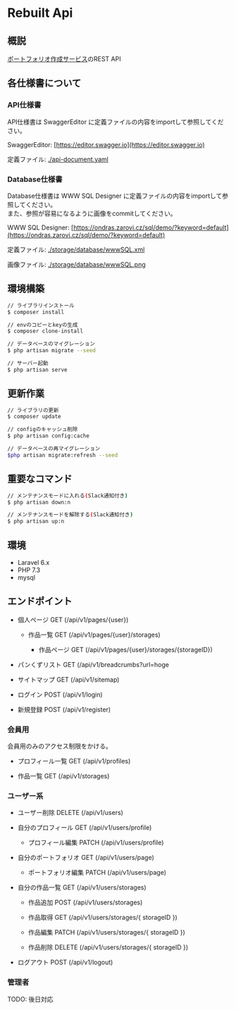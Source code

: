 # Rebuilt Api

## 概説

[ポートフォリオ作成サービス](https://github.com/u-lab/rebuilt)のREST API

## 各仕様書について

### API仕様書

API仕様書は SwaggerEditor に定義ファイルの内容をimportして参照してください。

SwaggerEditor: [https://editor.swagger.io](https://editor.swagger.io)

定義ファイル: [./api-document.yaml](./api-document.yaml)

### Database仕様書

Database仕様書は WWW SQL Designer に定義ファイルの内容をimportして参照してください。  
また、参照が容易になるように画像をcommitしてください。

WWW SQL Designer: [https://ondras.zarovi.cz/sql/demo/?keyword=default](https://ondras.zarovi.cz/sql/demo/?keyword=default)

定義ファイル: [./storage/database/wwwSQL.xml](./storage/database/wwwSQL.xml)

画像ファイル: [./storage/database/wwwSQL.png](./storage/database/wwwSQL.png)

## 環境構築

```bash
// ライブラリインストール
$ composer install

// envのコピーとkeyの生成
$ composer clone-install

// データベースのマイグレーション
$ php artisan migrate --seed

// サーバー起動
$ php artisan serve

```

## 更新作業

```bash
// ライブラリの更新
$ composer update

// configのキャッシュ削除
$ php artisan config:cache

// データベースの再マイグレーション
$php artisan migrate:refresh --seed
```

## 重要なコマンド

``` bash
// メンテナンスモードに入れる(Slack通知付き)
$ php artisan down:n

// メンテナンスモードを解除する(Slack通知付き)
$ php artisan up:n
```

## 環境

- Laravel 6.x
- PHP 7.3
- mysql

## エンドポイント

- 個人ページ GET (/api/v1/pages/{user})

  - 作品一覧 GET (/api/v1/pages/{user}/storages)

    - 作品ページ GET (/api/v1/pages/{user}/storages/{storageID})

- パンくずリスト GET (/api/v1/breadcrumbs?url=hoge

- サイトマップ GET (/api/v1/sitemap)

- ログイン POST (/api/v1/login)

- 新規登録 POST (/api/v1/register)

### 会員用

会員用のみのアクセス制限をかける。

- プロフィール一覧  GET (/api/v1/profiles)

- 作品一覧 GET (/api/v1/storages)

### ユーザー系

- ユーザー削除 DELETE (/api/v1/users)

- 自分のプロフィール GET  (/api/v1/users/profile)

  - プロフィール編集 PATCH (/api/v1/users/profile)

- 自分のポートフォリオ GET (/api/v1/users/page)

  - ポートフォリオ編集 PATCH (/api/v1/users/page)

- 自分の作品一覧 GET  (/api/v1/users/storages)

  - 作品追加 POST (/api/v1/users/storages)

  - 作品取得 GET (/api/v1/users/storages/{ storageID })

  - 作品編集 PATCH (/api/v1/users/storages/{ storageID })

  - 作品削除 DELETE (/api/v1/users/storages/{ storageID })

- ログアウト POST (/api/v1/logout)

### 管理者

TODO: 後日対応
